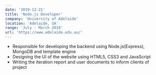 ```yaml
---
date: '2019-12-21'
title: 'Node.js Developer'
company: 'University of Adelaide'
location: 'Adelaide, SA'
range: 'July - March 2019'
url: 'https://www.adelaide.edu.au/'
---
```


- Responsible for developing the backend using Node.js(Express), MongoDB and template engine
- Designing the UI of the website using HTML5, CSS3 and JavaScript
- Writing the iteration report and user documents to inform clients of project
